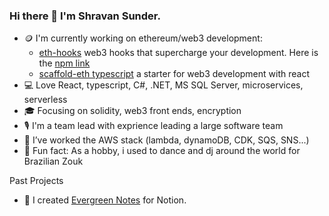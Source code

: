 ### Hi there 👋 I'm Shravan Sunder.  

- 🪙 I'm currently working on ethereum/web3 development:
  -   [eth-hooks](https://github.com/scaffold-eth/eth-hooks) web3 hooks that supercharge your development.  Here is the [npm link](https://www.npmjs.com/package/eth-hooks)
  -   [scaffold-eth typescript](https://github.com/scaffold-eth/scaffold-eth-typescript) a starter for web3 development with react
- 💻 Love React, typescript, C#, .NET, MS SQL Server, microservices, serverless
- 🎓 Focusing on solidity, web3 front ends, encryption
- 🎙 I'm a team lead with exprience leading a large software team
- 🌱 I’ve worked the AWS stack (lambda, dynamoDB, CDK, SQS, SNS...)
- 🕺 Fun fact: As a hobby, i used to dance and dj around the world for Brazilian Zouk

Past Projects
- 🔭 I created [Evergreen Notes](https://www.notion.so/shravansunder/Evergreen-Notes-For-Notion-e35e6ed4dd5a45b19bf2de2bb86b1a7e) for Notion.  


